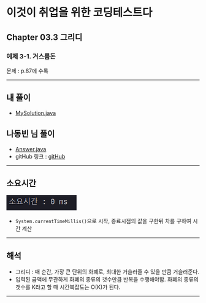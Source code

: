 
# 이것이 취업을 위한 코딩테스트다
## Chapter 03.3 그리디

### 예제 3-1. 거스름돈

문제 : p.87에 수록

---

## 내 풀이
- <a href="MySolution.java" target="_blank"> MySolution.java </a>

## 나동빈 님 풀이
- <a href="Answer.java" target="_blank"> Answer.java </a>
- gitHub 링크 : <a href="https://github.com/ndb796/python-for-coding-test/tree/master/3" target="_blank"> gitHub </a>
---

## 소요시간

![Time.png](Time.png)
- `System.currentTimeMillis()`으로 시작, 종료시점의 값을 구한뒤 차를 구하여 시간 계산

---
## 해석
- 그리디 : 매 순간, 가장 큰 단위의 화폐로, 최대한 거슬러줄 수 있을 만큼 거슬러준다.
- 입력된 금액에 무관하게 화폐의 종류의 갯수만큼 반복을 수행해야함. 화폐의 종류의 갯수를 K라고 할 때 시간복잡도는 O(K)가 된다.

---